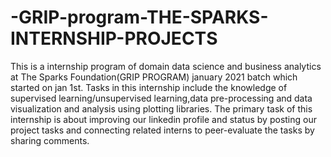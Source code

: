# -GRIP-program-THE-SPARKS-INTERNSHIP-PROJECTS
This is a internship program of domain data science and business analytics at The Sparks Foundation(GRIP PROGRAM) january 2021 batch which started on jan 1st.
Tasks in this internship include the knowledge of supervised learning/unsupervised learning,data pre-processing and data visualization and analysis using plotting libraries.
The primary task of this internship is about improving our linkedin profile and status by posting our project tasks and connecting related interns to peer-evaluate  the tasks by sharing comments.
